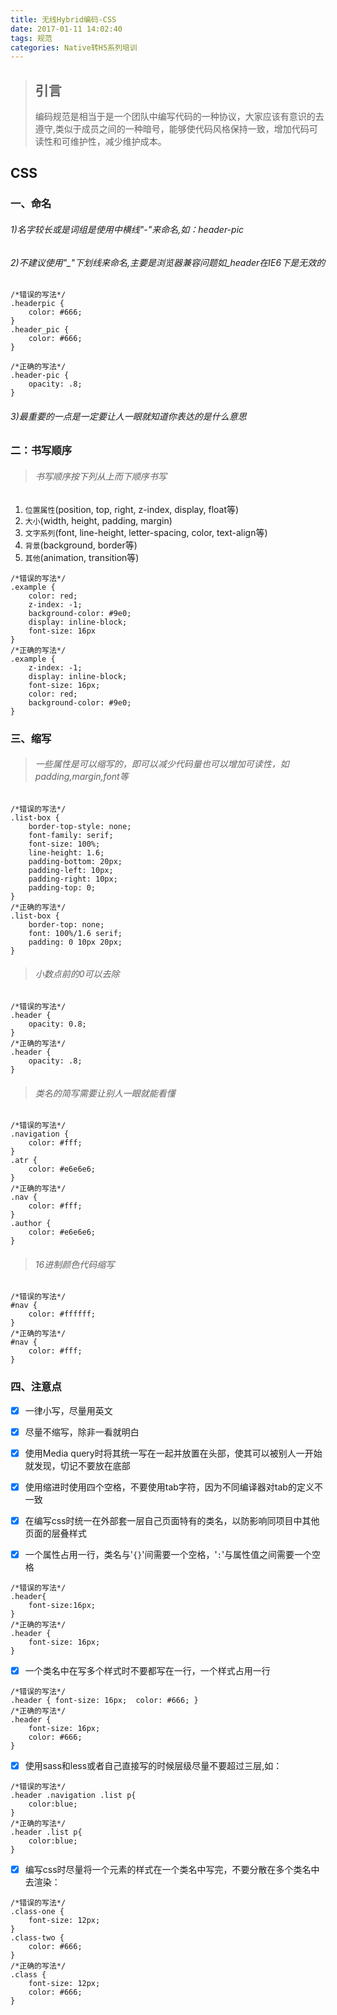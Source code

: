 ```yaml
---
title: 无线Hybrid编码-CSS
date: 2017-01-11 14:02:40
tags: 规范
categories: Native转H5系列培训
---
```

>## 引言
>编码规范是相当于是一个团队中编写代码的一种协议，大家应该有意识的去遵守,类似于成员之间的一种暗号，能够使代码风格保持一致，增加代码可读性和可维护性，减少维护成本。

## CSS
### 一、命名

###### 1)名字较长或是词组是使用中横线"-"来命名,如：header-pic

###### 2)不建议使用"_"下划线来命名,主要是浏览器兼容问题如_header在IE6下是无效的

```
/*错误的写法*/
.headerpic {
    color: #666;
}
.header_pic {
    color: #666;
}

/*正确的写法*/
.header-pic {
    opacity: .8;
}
```

###### 3)最重要的一点是一定要让人一眼就知道你表达的是什么意思

### 二：书写顺序
>###### 书写顺序按下列从上而下顺序书写
1. `位置属性`(position, top, right, z-index, display, float等)
1. `大小`(width, height, padding, margin)
1. `文字系列`(font, line-height, letter-spacing, color, text-align等)
1. `背景`(background, border等)
1. `其他`(animation, transition等)

```
/*错误的写法*/
.example {
    color: red;
    z-index: -1;
    background-color: #9e0;
    display: inline-block;
    font-size: 16px
}
/*正确的写法*/
.example {
    z-index: -1;
    display: inline-block;
    font-size: 16px;
    color: red;
    background-color: #9e0;
}
```


### 三、缩写
>###### 一些属性是可以缩写的，即可以减少代码量也可以增加可读性，如padding,margin,font等

```
/*错误的写法*/
.list-box {
    border-top-style: none;
    font-family: serif;
    font-size: 100%;
    line-height: 1.6;
    padding-bottom: 20px;
    padding-left: 10px;
    padding-right: 10px;
    padding-top: 0;
}
/*正确的写法*/
.list-box {
    border-top: none;
    font: 100%/1.6 serif;
    padding: 0 10px 20px;
}
```


>###### 小数点前的0可以去除

```
/*错误的写法*/
.header {
    opacity: 0.8;
}
/*正确的写法*/
.header {
    opacity: .8;
}
```


>###### 类名的简写需要让别人一眼就能看懂

```
/*错误的写法*/
.navigation {
    color: #fff;
}
.atr {
    color: #e6e6e6;
}
/*正确的写法*/
.nav {
    color: #fff;
}
.author {
    color: #e6e6e6;
}
```


>###### 16进制颜色代码缩写

```
/*错误的写法*/
#nav {
    color: #ffffff;
}
/*正确的写法*/
#nav {
    color: #fff;
}
```


### 四、注意点
- [x] 一律小写，尽量用英文

- [x] 尽量不缩写，除非一看就明白

- [x] 使用Media query时将其统一写在一起并放置在头部，使其可以被别人一开始就发现，切记不要放在底部

- [x] 使用缩进时使用四个空格，不要使用tab字符，因为不同编译器对tab的定义不一致

- [x] 在编写css时统一在外部套一层自己页面特有的类名，以防影响同项目中其他页面的层叠样式

- [x] 一个属性占用一行，类名与'`{}`'间需要一个空格，'`:`'与属性值之间需要一个空格

```
/*错误的写法*/
.header{ 
    font-size:16px; 
}
/*正确的写法*/
.header {
    font-size: 16px;
}
```

- [x] 一个类名中在写多个样式时不要都写在一行，一个样式占用一行

```
/*错误的写法*/
.header { font-size: 16px;  color: #666; }
/*正确的写法*/
.header {
    font-size: 16px;
    color: #666;
}
```

- [x] 使用sass和less或者自己直接写的时候层级尽量不要超过三层,如：

```
/*错误的写法*/
.header .navigation .list p{
    color:blue;
}
/*正确的写法*/
.header .list p{
    color:blue;
}
```

- [x] 编写css时尽量将一个元素的样式在一个类名中写完，不要分散在多个类名中去渲染：

```
/*错误的写法*/
.class-one {
    font-size: 12px;
}
.class-two {
    color: #666;
}
/*正确的写法*/
.class {
    font-size: 12px;
    color: #666;
}
```
